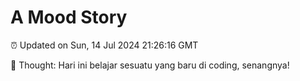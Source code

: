 # A Mood Story

⏰ Updated on Sun, 14 Jul 2024 21:26:16 GMT

💭 Thought: Hari ini belajar sesuatu yang baru di coding, senangnya!

